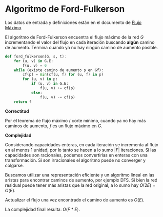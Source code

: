 # Algoritmo de Ford-Fulkerson

Los datos de entrada y definiciones están en el documento de [Flujo Máximo](./flujo-maximo.md).

El algoritmo de Ford-Fulkerson encuentra el flujo máximo de la red $G$ incrementando el valor del flujo en cada iteración buscando **algún** camino de aumento. Termina cuando ya no hay ningún camino de aumento posible.

```python
def ford_fulkerson(G, s, t):
    for (u, v) in G.E:
        f(u, v) = 0
    while (existe camino de aumento p en Gf):
        cf(p) = min(cf(u, f) for (u, f) in p)
        for (u, v) in p:
            if (u, v) in G.E:
                f(u, v) += cf(p)
            else:
                f(u, v) -= cf(p)
    return f
```

**Correctitud**

Por el teorema de flujo máximo / corte mínimo, cuando ya no hay más caminos de aumento, $f$ es un flujo máximo en $G$.

**Complejidad**

Considerando capacidades enteras, en cada iteración se incrementa al flujo en al menos 1 unidad, por lo tanto se hacen a lo sumo $|F|$ iteraciones. Si las capacidades son racionales, podemos convertirlas en enteras con una transformación. Si son irracionales el algoritmo puede no converger y colgarse.

Buscamos utilizar una representación eficiente y un algoritmo lineal en las aristas para encontrar caminos de aumento, por ejemplo DFS. Si bien la red residual puede tener más aristas que la red original, a lo sumo hay $O(2E) = O(E)$.

Actualizar el flujo una vez encontrado el camino de aumento es $O(E)$.

La complejidad final resulta: $O(F*E)$.
